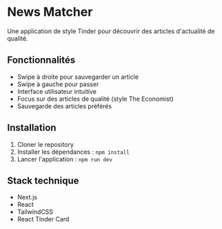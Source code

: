# News Matcher

Une application de style Tinder pour découvrir des articles d'actualité de qualité.

## Fonctionnalités

- Swipe à droite pour sauvegarder un article
- Swipe à gauche pour passer
- Interface utilisateur intuitive
- Focus sur des articles de qualité (style The Economist)
- Sauvegarde des articles préférés

## Installation

1. Cloner le repository
2. Installer les dépendances : `npm install`
3. Lancer l'application : `npm run dev`

## Stack technique

- Next.js
- React
- TailwindCSS
- React Tinder Card